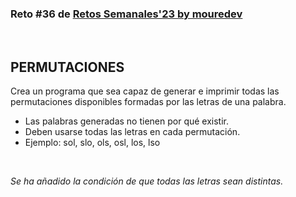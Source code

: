 ### Reto #36 de [Retos Semanales'23 by mouredev](https://retosdeprogramacion.com/semanales2023) 

<br>
 
## PERMUTACIONES 

Crea un programa que sea capaz de generar e imprimir todas las permutaciones disponibles formadas por las letras de una palabra.
- Las palabras generadas no tienen por qué existir.
- Deben usarse todas las letras en cada permutación.
- Ejemplo: sol, slo, ols, osl, los, lso

<br>

*Se ha añadido la condición de que todas las letras sean distintas.*  
 

